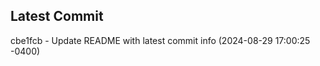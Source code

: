 
## Latest Commit
cbe1fcb - Update README with latest commit info (2024-08-29 17:00:25 -0400) <Yunxi-Zhou>
